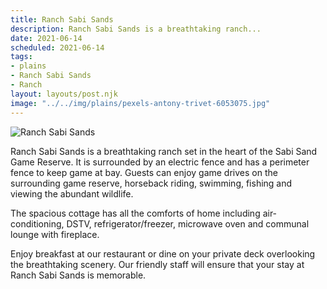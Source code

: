 ```yaml
---
title: Ranch Sabi Sands
description: Ranch Sabi Sands is a breathtaking ranch...
date: 2021-06-14
scheduled: 2021-06-14
tags:
- plains
- Ranch Sabi Sands
- Ranch
layout: layouts/post.njk
image: "../../img/plains/pexels-antony-trivet-6053075.jpg"
---
```


![Ranch Sabi Sands](../../img/plains/pexels-antony-trivet-6053075.jpg)

Ranch Sabi Sands is a breathtaking ranch set in the heart of the Sabi Sand Game Reserve. It is surrounded by an electric fence and has a perimeter fence to keep game at bay. Guests can enjoy game drives on the surrounding game reserve, horseback riding, swimming, fishing and viewing the abundant wildlife.

The spacious cottage has all the comforts of home including air-conditioning, DSTV, refrigerator/freezer, microwave oven and communal lounge with fireplace.

Enjoy breakfast at our restaurant or dine on your private deck overlooking the breathtaking scenery. Our friendly staff will ensure that your stay at Ranch Sabi Sands is memorable.